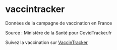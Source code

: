 # vaccintracker
Données de la campagne de vaccination en France

Source : Ministère de la Santé pour CovidTracker.fr

Suivez la vaccination sur [VaccinTracker](https://covidtracker.fr/vaccintracker)
